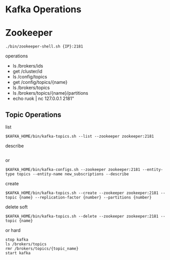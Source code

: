 Kafka Operations
================

Zookeeper
=========
```
./bin/zookeeper-shell.sh {IP}:2181
```

operations
* ls /brokers/ids
* get /cluster/id
* ls /config/topics
* get /config/topics/{name}
* ls /brokers/topics
* ls /brokers/topics/{name}/partitions
* echo ruok | nc 127.0.0.1 2181"


Topic Operations
----------------
list
```
$KAFKA_HOME/bin/kafka-topics.sh --list --zookeeper zookeeper:2181
```
describe
```$KAFKA_HOME/bin/kafka-topics.sh --describe --zookeeper zookeeper:2181 --topic new_subscriptions
```
or
```
$KAFKA_HOME/bin/kafka-configs.sh --zookeeper zookeeper:2181 --entity-type topics --entity-name new_subscriptions --describe
```

create
```
$KAFKA_HOME/bin/kafka-topics.sh --create --zookeeper zookeeper:2181 --topic {name} --replication-factor {number} --partitions {number}
```

delete
soft
```
$KAFKA_HOME/bin/kafka-topics.sh --delete --zookeeper zookeeper:2181 --topic {name}
```

or
hard
```
stop kafka
ls /brokers/topics
rmr /brokers/topics/{topic_name}
start kafka
```
